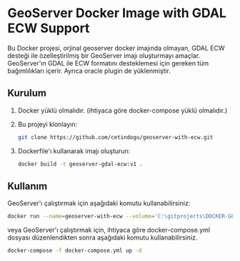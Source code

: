 # GeoServer Docker Image with GDAL ECW Support

Bu Docker projesi, orjinal geoserver docker imajında olmayan,  GDAL ECW desteği ile özelleştirilmiş bir GeoServer imajı oluşturmayı amaçlar. GeoServer'ın GDAL ile ECW formatını desteklemesi için gereken tüm bağımlılıkları içerir. Ayrıca oracle plugin de yüklenmiştir.

## Kurulum

1. Docker yüklü olmalıdır. (ihtiyaca göre docker-compose yüklü olmalıdır.)
2. Bu projeyi klonlayın:

    ```bash
    git clone https://github.com/cetindogu/geoserver-with-ecw.git
    ```

3. Dockerfile'ı kullanarak imajı oluşturun:

    ```bash
    docker build -t geoserver-gdal-ecw:v1 .
    ```

## Kullanım

GeoServer'ı çalıştırmak için aşağıdaki komutu kullanabilirsiniz:

```bash
docker run --name=geoserver-with-ecw --volume='C:\gitprojects\DOCKER-GEOSERVER-WITH-ECW\additional_libs:/opt/additional_libs:rw,Z' --volume='C:\gitprojects\DOCKER-GEOSERVER-WITH-ECW\geoserver_data:/opt/geoserver_data:rw,Z' -p 8080:8080 geoserver-gdal-ecw:v1
```

veya 
GeoServer'ı çalıştırmak için, ihtiyaca göre docker-compose.yml dosyası düzenlendikten sonra aşağıdaki komutu kullanabilirsiniz.

```bash
docker-compose -f docker-compose.yml up -d
```